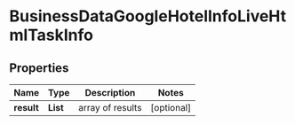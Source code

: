 # BusinessDataGoogleHotelInfoLiveHtmlTaskInfo


## Properties

| Name | Type | Description | Notes |
|------------ | ------------- | ------------- | -------------|
**result** | **List<BusinessDataGoogleHotelInfoLiveHtmlResultInfo>** | array of results |[optional]|